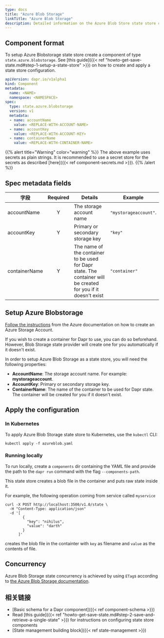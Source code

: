 ```yaml
---
type: docs
title: "Azure Blob Storage"
linkTitle: "Azure Blob Storage"
description: Detailed information on the Azure Blob Store state store component
---
```


## Component format

To setup Azure Blobstorage state store create a component of type `state.azure.blobstorage`. See [this guide]({{< ref "howto-get-save-state.md#step-1-setup-a-state-store" >}}) on how to create and apply a state store configuration.


```yaml
apiVersion: dapr.io/v1alpha1
kind: Component
metadata:
  name: <NAME>
  namespace: <NAMESPACE>
spec:
  type: state.azure.blobstorage
  version: v1
  metadata:
  - name: accountName
    value: <REPLACE-WITH-ACCOUNT-NAME>
  - name: accountKey
    value: <REPLACE-WITH-ACCOUNT-KEY>
  - name: containerName
    value: <REPLACE-WITH-CONTAINER-NAME>
```

{{% alert title="Warning" color="warning" %}}
The above example uses secrets as plain strings. It is recommended to use a secret store for the secrets as described [here]({{< ref component-secrets.md >}}).
{{% /alert %}}


## Spec metadata fields

| 字段            | Required | Details                                                                                                        | Example               |
| ------------- |:--------:| -------------------------------------------------------------------------------------------------------------- | --------------------- |
| accountName   |    Y     | The storage account name                                                                                       | `"mystorageaccount"`. |
| accountKey    |    Y     | Primary or secondary storage key                                                                               | `"key"`               |
| containerName |    Y     | The name of the container to be used for Dapr state. The container will be created for you if it doesn't exist | `"container"`         |

## Setup Azure Blobstorage

[Follow the instructions](https://docs.microsoft.com/en-us/azure/storage/common/storage-account-create?tabs=azure-portal) from the Azure documentation on how to create an Azure Storage Account.

If you wish to create a container for Dapr to use, you can do so beforehand. However, Blob Storage state provider will create one for you automatically if it doesn't exist.

In order to setup Azure Blob Storage as a state store, you will need the following properties:
- **AccountName**: The storage account name. For example: **mystorageaccount**.
- **AccountKey**: Primary or secondary storage key.
- **ContainerName**: The name of the container to be used for Dapr state. The container will be created for you if it doesn't exist.

## Apply the configuration

### In Kubernetes

To apply Azure Blob Storage state store to Kubernetes, use the `kubectl` CLI:

```
kubectl apply -f azureblob.yaml
```
### Running locally

To run locally, create a `components` dir containing the YAML file and provide the path to the `dapr run` command with the flag `--components-path`.

This state store creates a blob file in the container and puts raw state inside it.

For example, the following operation coming from service called `myservice`

```shell
curl -X POST http://localhost:3500/v1.0/state \
  -H "Content-Type: application/json"
  -d '[
        {
          "key": "nihilus",
          "value": "darth"
        }
      ]'
```

creates the blob file in the containter with `key` as filename and `value` as the contents of file.

## Concurrency

Azure Blob Storage state concurrency is achieved by using `ETag`s according to [the Azure Blob Storage documentation](https://docs.microsoft.com/en-us/azure/storage/common/storage-concurrency#managing-concurrency-in-blob-storage).

## 相关链接
- [Basic schema for a Dapr component]({{< ref component-schema >}})
- Read [this guide]({{< ref "howto-get-save-state.md#step-2-save-and-retrieve-a-single-state" >}}) for instructions on configuring state store components
- [State management building block]({{< ref state-management >}})
